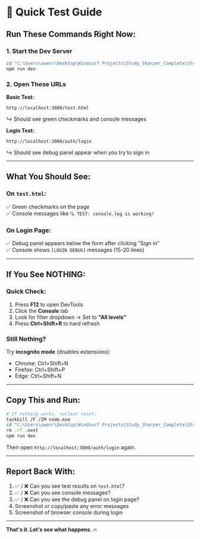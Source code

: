 # 🚀 Quick Test Guide

## Run These Commands Right Now:

### 1. Start the Dev Server
```bash
cd "C:\Users\owenr\Desktop\Windsurf Projects\Study_Sharper_Complete\Study_Sharper_Frontend"
npm run dev
```

### 2. Open These URLs

**Basic Test:**
```
http://localhost:3000/test.html
```
↪️ Should see green checkmarks and console messages

**Login Test:**
```
http://localhost:3000/auth/login
```
↪️ Should see debug panel appear when you try to sign in

---

## What You Should See:

### On `test.html`:
✅ Green checkmarks on the page  
✅ Console messages like `🔍 TEST: console.log is working!`

### On Login Page:
✅ Debug panel appears below the form after clicking "Sign in"  
✅ Console shows `[LOGIN DEBUG]` messages (15-20 lines)

---

## If You See NOTHING:

### Quick Check:
1. Press **F12** to open DevTools
2. Click the **Console** tab
3. Look for filter dropdown → Set to **"All levels"**
4. Press **Ctrl+Shift+R** to hard refresh

### Still Nothing?
Try **incognito mode** (disables extensions):
- Chrome: Ctrl+Shift+N
- Firefox: Ctrl+Shift+P
- Edge: Ctrl+Shift+N

---

## Copy This and Run:

```bash
# If nothing works, nuclear reset:
taskkill /F /IM node.exe
cd "C:\Users\owenr\Desktop\Windsurf Projects\Study_Sharper_Complete\Study_Sharper_Frontend"
rm -rf .next
npm run dev
```

Then open `http://localhost:3000/auth/login` again.

---

## Report Back With:

1. ✅ / ❌ Can you see test results on `test.html`?
2. ✅ / ❌ Can you see console messages?
3. ✅ / ❌ Can you see the debug panel on login page?
4. Screenshot or copy/paste any error messages
5. Screenshot of browser console during login

---

**That's it. Let's see what happens.** 🔥

